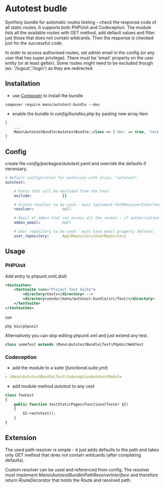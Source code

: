 # Autotest budle

Symfony bundle for automatic routes testing - check the response code of all static routes. 
It supports both PHPUnit and Codeception. The module lists all the available routes with GET method, add default values and filter just those that does not
contain wildcards. Then the response is checked just for the successful code. 

In order to access authorised routes, set admin email in the config (or any user that has super privilege). 
There must be 'email' property on the user entity (or at least getter).
Some routes might need to be excluded though (ex. '/logout','/login') as they are redirected.


Installation
------------

- use  [Composer](https://getcomposer.org/download/) to install the bundle

```console
composer require mano/autotest-bundle --dev
```

- enable the bundle in *config/bundles.php* by pasting new array item

```php
[   
    ...
    Mano\AutotestBundle\AutotestBundle::class => ['dev' => true, 'test' => true],
]
```

Config
------------

create file *config/packages/autotest.yaml* and override the defaults if necessary.

```yaml
# Default configuration for extension with alias: "autotest"
autotest:

    # Paths that will be excluded from the test.
    exclude:              []

    # Custom resolver to be used - must implement PathResolverInterface
    resolver:             null

    # Email of admin that can access all the routes - if authorisation needed.
    admin_email:          null

    # User repository to be used - must have email property defined.
    user_repository:      App\Repository\UserRepository
```


Usage
------------

### PHPUnit

Add <directory> entry to phpunit.xml(.dist)
```xml
<testsuites>
    <testsuite name="Project Test Suite">
        <directory>tests</directory> -->
        <directory>vendor/mano/autotest-bundle/src/Test/</directory>
    </testsuite> 
</testsuites>
```

run 
```
php bin/phpunit
```


Alternatively you can skip editing phpunit.xml and just extend any test.

```php
class someTest extends \Mano\AutotestBundle\Test\PhpUnitWebTest
```

### Codeception

- add the module to a suite (*functional.suite.yml*)
```yml
- \Mano\AutotestBundle\Test\CodeceptionAutotestModule
```

- add module method *autotest* to any cest 
```php
class fooCest
{
    public function testStaticPages(FunctionalTester $I)
    {
        $I->autotest();
    }
}
```

Extension
------------
The used path resolver is simple - it just adds defaults  to the path and takes only GET method that does not 
contain wildcards (after completing defaults).

Custom resolver can be used and referenced from config. The resolver must implement 
*Mano\AutotestBundle\PathResolverInterface* and therefore return *RouteDecorator* that holds the Route and resolved path.
